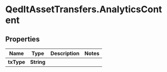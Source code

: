 # QedItAssetTransfers.AnalyticsContent

## Properties
Name | Type | Description | Notes
------------ | ------------- | ------------- | -------------
**txType** | **String** |  | 


